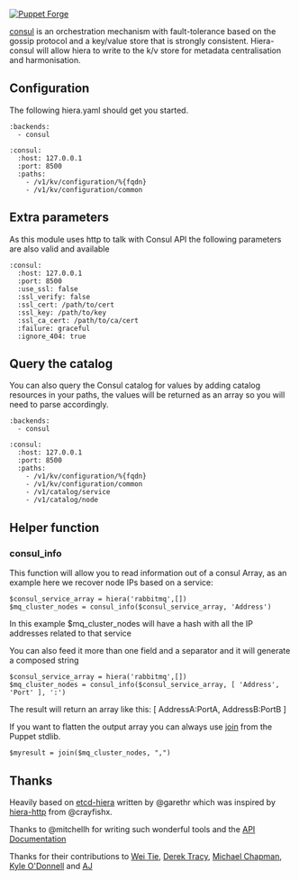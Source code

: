[![Puppet Forge](http://img.shields.io/puppetforge/v/lynxman/hiera_consul.svg)](https://forge.puppetlabs.com/lynxman/hiera_consul)

[consul](http://www.consul.io) is an orchestration mechanism with fault-tolerance based on the gossip protocol and a key/value store that is strongly consistent. Hiera-consul will allow hiera to write to the k/v store for metadata centralisation and harmonisation.

## Configuration

The following hiera.yaml should get you started.

    :backends:
      - consul

    :consul:
      :host: 127.0.0.1
      :port: 8500
      :paths:
        - /v1/kv/configuration/%{fqdn}
        - /v1/kv/configuration/common

## Extra parameters

As this module uses http to talk with Consul API the following parameters are also valid and available

    :consul:
      :host: 127.0.0.1
      :port: 8500
      :use_ssl: false
      :ssl_verify: false
      :ssl_cert: /path/to/cert
      :ssl_key: /path/to/key
      :ssl_ca_cert: /path/to/ca/cert
      :failure: graceful
      :ignore_404: true

## Query the catalog

You can also query the Consul catalog for values by adding catalog resources in your paths, the values will be returned as an array so you will need to parse accordingly.

    :backends:
      - consul

    :consul:
      :host: 127.0.0.1
      :port: 8500
      :paths:
        - /v1/kv/configuration/%{fqdn}
        - /v1/kv/configuration/common
        - /v1/catalog/service
        - /v1/catalog/node

## Helper function

### consul_info

This function will allow you to read information out of a consul Array, as an example here we recover node IPs based on a service:

    $consul_service_array = hiera('rabbitmq',[])
    $mq_cluster_nodes = consul_info($consul_service_array, 'Address')

In this example $mq_cluster_nodes will have a hash with all the IP addresses related to that service

You can also feed it more than one field and a separator and it will generate a composed string

    $consul_service_array = hiera('rabbitmq',[])
    $mq_cluster_nodes = consul_info($consul_service_array, [ 'Address', 'Port' ], ':')

The result will return an array like this: [ AddressA:PortA, AddressB:PortB ]

If you want to flatten the output array you can always use [join](https://forge.puppetlabs.com/puppetlabs/stdlib) from the Puppet stdlib.

    $myresult = join($mq_cluster_nodes, ",")

## Thanks

Heavily based on [etcd-hiera](https://github.com/garethr/hiera-etcd) written by @garethr which was inspired by [hiera-http](https://github.com/crayfishx/hiera-http) from @crayfishx.

Thanks to @mitchellh for writing such wonderful tools and the [API Documentation](http://www.consul.io/docs/agent/http.html)

Thanks for their contributions to [Wei Tie](https://github.com/TieWei), [Derek Tracy](https://github.com/tracyde), [Michael Chapman](https://github.com/michaeltchapman), [Kyle O'Donnell](https://github.com/kyleodonnell) and [AJ](https://github.com/aj-jester)
